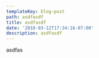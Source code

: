 ```yaml
---
templateKey: blog-post
path: asdfasdf
title: asdfasdf
date: '2018-03-12T17:34:16-07:00'
description: asdfasdf
---
```

asdfas
